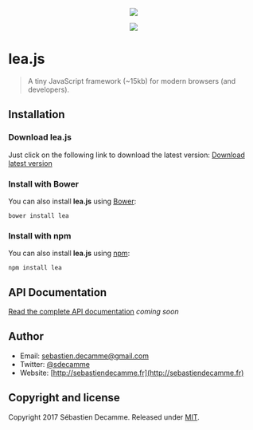 <p align="center">
	<img src="http://juggernaut.fr/tmp/lea.svg">
</p>

<p align="center">
	<a href="https://travis-ci.org/Shakup/lea.js" target="_blank"><img src="https://travis-ci.org/Shakup/lea.js.svg?branch=master"></a>
</p>


# lea.js
> A tiny JavaScript framework (~15kb) for modern browsers (and developers).


## Installation

### Download lea.js

Just click on the following link to download the latest version:
<a href="https://raw.githubusercontent.com/Shakup/lea.js/master/dist/lea.js" title="Download latest version" download>Download latest version</a>

### Install with Bower

You can also install **lea.js** using [Bower](http://bower.io):

```
bower install lea
```


### Install with npm

You can also install **lea.js** using [npm](https://www.npmjs.com/):

```
npm install lea
```


## API Documentation

[Read the complete API documentation](http://doc.leajs.net) _coming soon_

## Author

* Email: [sebastien.decamme@gmail.com](mailto:sebastien.decamme@gmail.com)
* Twitter: [@sdecamme](https://twitter.com/sdecamme)
* Website: [http://sebastiendecamme.fr](http://sebastiendecamme.fr)


## Copyright and license

Copyright 2017 Sébastien Decamme. Released under [MIT](http://opensource.org/licenses/MIT).